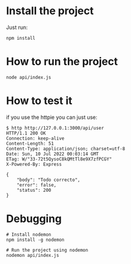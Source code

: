 
# Install the project

Just run:
```
npm install
```

# How to run the project

```
node api/index.js
```

# How to test it 

if you use the httpie you can just use:
```
$ http http://127.0.0.1:3000/api/user
HTTP/1.1 200 OK
Connection: keep-alive
Content-Length: 51
Content-Type: application/json; charset=utf-8
Date: Sun, 10 Jul 2022 00:03:14 GMT
ETag: W/"33-72t5QysoC8kQMtTl8e9X7zfPCGY"
X-Powered-By: Express

{
    "body": "Todo correcto",
    "error": false,
    "status": 200
}
```

# Debugging 

```
# Install nodemon
npm install -g nodemon 

# Run the project using nodemon
nodemon api/index.js
```
